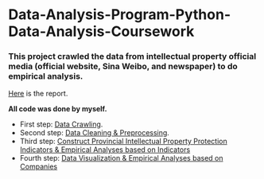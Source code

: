 # Data-Analysis-Program-Python-Data-Analysis-Coursework

### This project crawled the data from intellectual property official media (official website, Sina Weibo, and newspaper) to do empirical analysis.

[Here](邱俊源-python数据分析实验.docx) is the report.

**All code was done by myself.**

* First step: [Data Crawling](code/邱俊源-实验一.ipynb). 
* Second step: [Data Cleaning & Preprocessing](code/邱俊源-实验二.ipynb). 
* Third step: [Construct Provincial Intellectual Property Protection Indicators & Empirical Analyses based on Indicators](code/邱俊源-实验三.ipynb)  
* Fourth step: [Data Visualization & Empirical Analyses based on Companies](code/邱俊源-实验四.ipynb)

